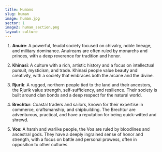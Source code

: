 ```yaml
---
title: Humans
slug: human
image: human.jpg
sector: 1
image2: human_section.png
layout: culture
---
```


1. **Anuire**: A powerful, feudal society focused on chivalry, noble lineage, and military dominance. Anuireans are often ruled by monarchs and princes, with a deep reverence for tradition and honor.
    
2. **Khinasi**: A culture with a rich, artistic history and a focus on intellectual pursuit, mysticism, and trade. Khinasi people value beauty and creativity, with a society that embraces both the arcane and the divine.
    
3. **Rjurik**: A rugged, northern people tied to the land and their ancestors, the Rjurik value strength, self-sufficiency, and resilience. Their society is built around clan bonds and a deep respect for the natural world.
    
4. **Brechtur**: Coastal traders and sailors, known for their expertise in commerce, craftsmanship, and shipbuilding. The Brechtur are adventurous, practical, and have a reputation for being quick-witted and shrewd.
    
5. **Vos**: A harsh and warlike people, the Vos are ruled by bloodlines and ancestral gods. They have a deeply ingrained sense of honor and strength, with a focus on battle and personal prowess, often in opposition to other cultures.

